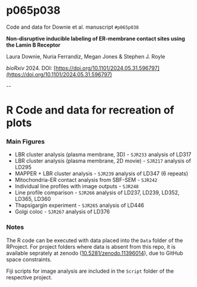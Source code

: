 # p065p038

Code and data for Downie et al. manuscript `#p065p038`

**Non-disruptive inducible labeling of ER-membrane contact sites using the Lamin B Receptor**

Laura Downie, Nuria Ferrandiz, Megan Jones & Stephen J. Royle

*bioRxiv* 2024. DOI: [https://doi.org/10.1101/2024.05.31.596797](https://doi.org/10.1101/2024.05.31.596797)

--

# R Code and data for recreation of plots

### Main Figures

- LBR cluster analysis (plasma membrane, 3D) - `SJR233` analysis of LD317
- LBR cluster analysis (plasma membrane, 2D movie) - `SJR217` analysis of LD295
- MAPPER + LBR cluster analysis - `SJR239` analysis of LD347 (6 repeats)
- Mitochondria-ER contact analysis from SBF-SEM - `SJR242`
- Individual line profiles with image outputs - `SJR248`
- Line profile comparison - `SJR266` analysis of LD237, LD239, LD352, LD365, LD360
- Thapsigargin experiment - `SJR265` analysis of LD446
- Golgi coloc - `SJR267` analysis of LD376


### Notes

The R code can be executed with data placed into the `Data` folder of the RProject.
For project folders where data is absent from this repo, it is available seprately at zenodo ([10.5281/zenodo.11396014](https://doi.org/10.5281/zenodo.11396014)), due to GitHub space constraints.

Fiji scripts for image analysis are included in the `Script` folder of the respective project.
